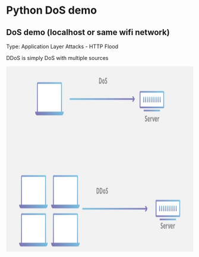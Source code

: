 # Python DoS demo
## DoS demo (localhost or same wifi network)
Type: Application Layer Attacks - HTTP Flood

DDoS is simply DoS with multiple sources

<img src="readme/dos-ddos.png" style="width:900px;height:500px;"/>
